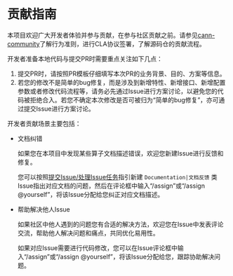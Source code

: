 # 贡献指南

本项目欢迎广大开发者体验并参与贡献，在参与社区贡献之前。请参见[cann-community](https://gitcode.com/cann/community)了解行为准则，进行CLA协议签署，了解源码仓的贡献流程。

开发者准备本地代码与提交PR时需要重点关注如下几点：

1. 提交PR时，请按照PR模板仔细填写本次PR的业务背景、目的、方案等信息。
2. 若您的修改不是简单的bug修复，而是涉及到新增特性、新增接口、新增配置参数或者修改代码流程等，请务必先通过Issue进行方案讨论，以避免您的代码被拒绝合入。若您不确定本次修改是否可被归为“简单的bug修复”，亦可通过提交Issue进行方案讨论。

开发者贡献场景主要包括：

- 文档纠错

  如果您在本项目中发现某些算子文档描述错误，欢迎您新建Issue进行反馈和修复。

  您可以按照[提交Issue/处理Issue任务](https://gitcode.com/cann/community#提交Issue处理Issue任务)指引新建 `Documentation|文档反馈` 类Issue指出对应文档的问题，然后在评论框中输入“/assign”或“/assign @yourself”，将该Issue分配给您纠正对应文档描述。

- 帮助解决他人Issue

  如果社区中他人遇到的问题您有合适的解决方法，欢迎您在Issue中发表评论交流，帮助他人解决问题和痛点，共同优化易用性。

  如果对应Issue需要进行代码修改，您可以在Issue评论框中输入“/assign”或“/assign @yourself”，将该Issue分配给您，跟踪协助解决问题。